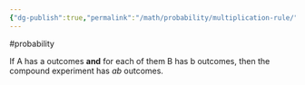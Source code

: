```yaml
---
{"dg-publish":true,"permalink":"/math/probability/multiplication-rule/","created":"","updated":""}
---
```


#probability 

If A has a outcomes **and** for each of them B has b outcomes, then the compound experiment has $ab$ outcomes.